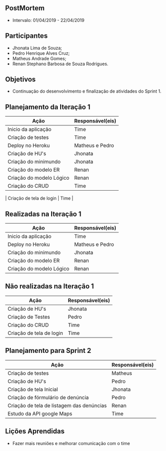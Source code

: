 ## PostMortem
* Intervalo: 01/04/2019 - 22/04/2019
## Participantes
  * Jhonata Lima de Souza;
  * Pedro Henrique Alves Cruz;
  * Matheus Andrade Gomes;
  * Renan Stephano Barbosa de Souza Rodrigues. 
## Objetivos
* Continuação do desenvolvimento e finalização de atividades do Sprint 1.
## Planejamento da Iteração 1
| Ação | Responsável(eis) |
|----------|----------|
| Inicio da aplicação | Time |
| Criação de testes | Time |
| Deploy no Heroku | Matheus e Pedro |
| Criação de HU's | Jhonata |
| Criação do minimundo | Jhonata |
| Criação do modelo ER | Renan |
| Criação do modelo Lógico | Renan |
| Criação do CRUD | Time |

| Criação de tela de login | Time |
## Realizadas na Iteração 1
| Ação | Responsável(eis) |
|----------|----------|
| Inicio da aplicação | Time |
| Deploy no Heroku | Matheus e Pedro |
| Criação do minimundo | Jhonata |
| Criação do modelo ER | Renan |
| Criação do modelo Lógico | Renan |
## Não realizadas na Iteração 1
| Ação | Responsável(eis) |
|----------|----------|
| Criação de HU's | Jhonata |
| Criação de Testes | Pedro |
| Criação do CRUD | Time |
| Criação de tela de login | Time |
## Planejamento para Sprint 2
| Ação | Responsável(eis) |
|----------|----------|
| Criação de testes | Matheus |
| Criação de HU's | Pedro |
| Criação de tela Inicial | Jhonata |
| Criação de fórmulário de denúncia | Pedro |
| Criação de tela de listagem das denúncias | Renan |
| Estudo da API google Maps| Time |
## Lições Aprendidas
* Fazer mais reuniões e melhorar comunicação com o time
